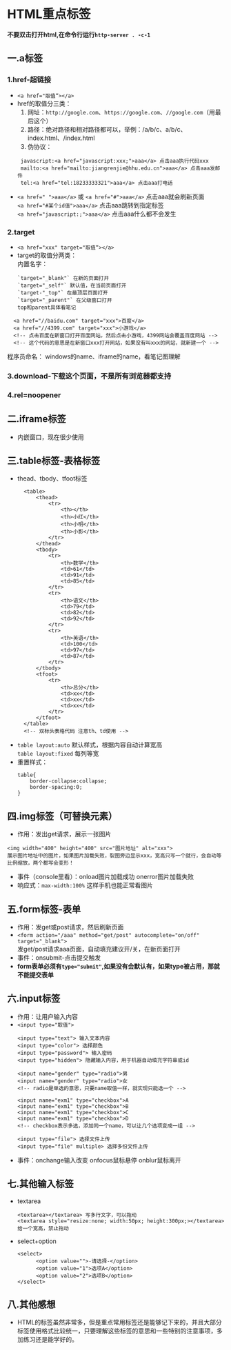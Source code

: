 # HTML重点标签
<strong>不要双击打开html,在命令行运行`http-server . -c-1`</strong>


## 一.a标签
### 1.href-超链接
* `<a href="取值“></a>`
* href的取值分三类：
   <br>
   1. 网址：`http://google.com`、`https://google.com`、`//google.com`（用最后这个）
   2. 路径：绝对路径和相对路径都可以，举例：/a/b/c、a/b/c、index.html、/index.html
   3. 伪协议：
   ``````
    javascript:<a href="javascript:xxx;">aaa</a> 点击aaa执行代码xxx
    mailto:<a href="mailto:jiangrenjie@hhu.edu.cn">aaa</a> 点击aaa发邮件
    tel:<a href="tel:18233333321">aaa</a> 点击aaa打电话
    ``````
* `<a href=" ">aaa</a>` 或 `<a href="#">aaa</a>`  点击aaa就会刷新页面
    <br>
  `<a href="#某个id值">aaa</a>` 点击aaa跳转到指定标签
    <br>
  `<a href="javascript:;">aaa</a>` 点击aaa什么都不会发生
### 2.target
* `<a href="xxx" target="取值“></a>`
* target的取值分两类：
  <br>
   内置名字：
   ``````
  `target="_blank"` 在新的页面打开
  `target="_self"` 默认值，在当前页面打开
  `target-"_top"` 在最顶层页面打开
  `target="_parent"` 在父级窗口打开
   top和parent具体看笔记
   ``````
``````
  <a href="//baidu.com" target="xxx">百度</a>
  <a href="//4399.com" target="xxx">小游戏</a>
  <!-- 点击百度在新窗口打开百度网站，然后点击小游戏，4399网站会覆盖百度网站 -->
  <!-- 这个代码的意思是在新窗口xxx打开网站，如果没有叫xxx的网站，就新建一个 -->
``````
   程序员命名：
   windows的name、iframe的name，看笔记图理解
### 3.download-下载这个页面，不是所有浏览器都支持
### 4.rel=noopener

## 二.iframe标签
* 内嵌窗口，现在很少使用

## 三.table标签-表格标签
* thead、tbody、tfoot标签
  ``````
    <table>
        <thead>
            <tr>
                <th></th>
                <th>小红</th>
                <th>小明</th>
                <th>小影</th>
            </tr>
        </thead>
        <tbody>
            <tr>
                <th>数学</th>
                <td>61</td>
                <td>91</td>
                <td>85</td>
            </tr>
            <tr>
                <th>语文</th>
                <td>79</td>
                <td>82</td>
                <td>92</td>
            </tr>
            <tr>
                <th>英语</th>
                <td>100</td>
                <td>97</td>
                <td>87</td>
            </tr>
        </tbody>
        <tfoot>
            <tr>
                <th>总分</th>
                <td>xx</td>
                <td>xx</td>
                <td>xx</td>
            </tr>
        </tfoot>
    </table>
    <!-- 双标头表格代码 注意th、td使用 -->
    ``````
* `table layout:auto` 默认样式，根据内容自动计算宽高
  <br>
  `table layout:fixed` 每列等宽
* 重置样式：
  ``````
  table{
      border-collapse:collapse;
      border-spacing:0;   
  }
  ``````

## 四.img标签（可替换元素）
* 作用：发出get请求，展示一张图片
``````
<img width="400" height="400" src="图片地址" alt="xxx">
展示图片地址中的图片，如果图片加载失败，裂图旁边显示xxx，宽高只写一个就行，会自动等比例缩放，两个都写会变形！
``````
* 事件（console里看）：onload图片加载成功     onerror图片加载失败
* 响应式：`max-width:100%` 这样手机也能正常看图片

## 五.form标签-表单
* 作用：发get或post请求，然后刷新页面
* `<form action="/aaa" method="get/post" autocomplete="on/off" target="_blank">`
  <br>
  发get/post请求aaa页面，自动填充建议开/关，在新页面打开
* 事件：onsubmit-点击提交触发
* <strong>form表单必须有`type="submit"`,如果没有会默认有，如果type被占用，那就不能提交表单</strong>

## 六.input标签
* 作用：让用户输入内容
* `<input type="取值">` 
  ``````
  <input type="text"> 输入文本内容
  <input type="color"> 选择颜色
  <input type="password"> 输入密码
  <input type="hidden"> 隐藏输入内容，用于机器自动填充字符串或id
  ``````
  ``````
  <input name="gender" type="radio">男
  <input name="gender" type="radio">女
  <!-- radio是单选的意思，只要name取值一样，就实现只能选一个 -->
  ``````
  ``````
  <input name="exm1" type="checkbox">A
  <input name="exm1" type="checkbox">B
  <input name="exm1" type="checkbox">C
  <input name="exm1" type="checkbox">D
  <!-- checkbox表示多选，添加同一个name，可以让几个选项变成一组 -->
  ``````
  ``````
  <input type="file"> 选择文件上传
  <input type="file" multiple> 选择多份文件上传
  ``````
* 事件：onchange输入改变 onfocus鼠标悬停 onblur鼠标离开
  
## 七.其他输入标签
* textarea
  ``````
  <textarea></textarea> 写多行文字，可以拖动
  <textarea style="resize:none; width:50px; height:300px;></textarea>给一个宽高，禁止拖动
  ``````
* select+option
  ``````
  <select>
        <option value="">-请选择-</option>
        <option value="1">选项A</option>
        <option value="2">选项B</option>
  </select>
  ``````

## 八.其他感想
* HTML的标签虽然非常多，但是重点常用标签还是能够记下来的，并且大部分标签使用格式比较统一，只要理解这些标签的意思和一些特别的注意事项，多加练习还是能学好的。

  




